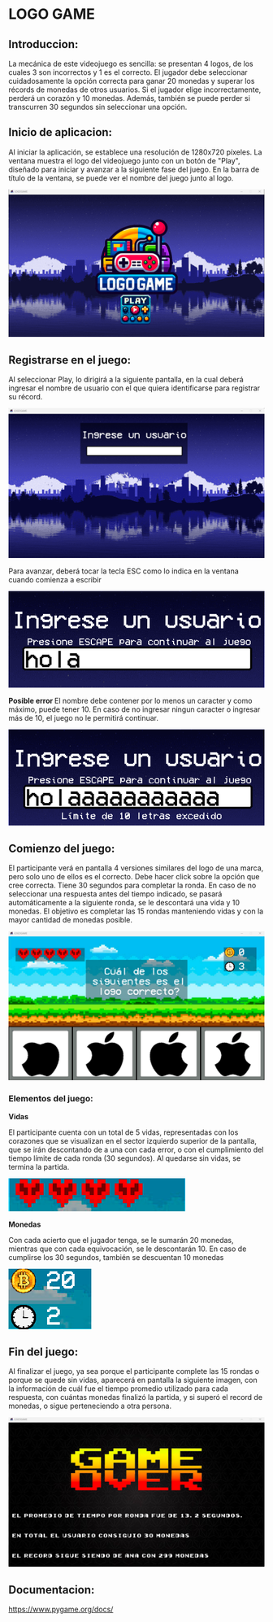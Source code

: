 # LOGO GAME
## Introduccion:
La mecánica de este videojuego es sencilla: se presentan 4 logos, de los cuales 3 son incorrectos y 1 es el correcto. El jugador debe seleccionar cuidadosamente la opción correcta para ganar 20 monedas y superar los récords de monedas de otros usuarios. Si el jugador elige incorrectamente, perderá un corazón y 10 monedas. Además, también se puede perder si transcurren 30 segundos sin seleccionar una opción.

## Inicio de aplicacion:
Al iniciar la aplicación, se establece una resolución de 1280x720 píxeles. La ventana muestra el logo del videojuego junto con un botón de "Play", diseñado para iniciar y avanzar a la siguiente fase del juego. En la barra de título de la ventana, se puede ver el nombre del juego junto al logo.

![pantalla inicio](readme/screenshots/Captura_de_pantalla_2024-07-01_161341.png)

## Registrarse en el juego:
Al seleccionar Play, lo dirigirá a la siguiente pantalla, en la cual deberá ingresar el nombre de usuario con el que quiera identificarse para registrar su récord. 

![pantalla usuario](readme/screenshots/Captura_de_pantalla_2024-07-01_172517.png)

Para avanzar, deberá tocar la tecla ESC como lo indica en la ventana cuando comienza a escribir

![ESC para continuar](readme/screenshots/Captura_de_pantalla_2024-07-01_190053.png)

<strong> Posible error </strong>
El nombre debe contener por lo menos un caracter y como máximo, puede tener 10. En caso de no ingresar ningun caracter o ingresar más de 10, el juego no le permitirá continuar. 

![limite 10 caracteres](readme/screenshots/Captura_de_pantalla_2024-07-01_190116.png)

## Comienzo del juego:

El participante verá en pantalla 4 versiones similares del logo de una marca, pero solo uno de ellos es el correcto. Debe hacer click sobre la opción que cree correcta. Tiene 30 segundos para completar la ronda. En caso de no seleccionar una respuesta antes del tiempo indicado, se pasará automáticamente a la siguiente ronda, se le descontará una vida y 10 monedas. El objetivo es completar las 15 rondas manteniendo vidas y con la mayor cantidad de monedas posible.

![pantalla_juego](readme/screenshots/Captura_de_pantalla_2024-07-01_172602.png)

### Elementos del juego:
<strong> Vidas </strong>

El participante cuenta con un total de 5 vidas, representadas con los corazones que se visualizan en el sector izquierdo superior de la pantalla, que se irán descontando de a una con cada error, o con el cumplimiento del tiempo límite de cada ronda (30 segundos). Al quedarse sin vidas, se termina la partida.

![cantidad vidas](readme/screenshots/Captura_de_pantalla_2024-07-01_172635.png)

<strong> Monedas </strong>

Con cada acierto que el jugador tenga, se le sumarán 20 monedas, mientras que con cada equivocación, se le descontarán 10. En caso de cumplirse los 30 segundos, también se descuentan 10 monedas 

![aumento monedas](readme/screenshots/Captura_de_pantalla_2024-07-01_172733.png)     

## Fin del juego:

Al finalizar el juego, ya sea porque el participante complete las 15 rondas o porque se quede sin vidas, aparecerá en pantalla la siguiente imagen, con la información de cuál fue el tiempo promedio utilizado para cada respuesta, con cuántas monedas finalizó la partida, y si superó el record de monedas, o sigue perteneciendo a otra persona.

![pantalla final](readme/screenshots/Captura_de_pantalla_2024-07-01_172752.png) 

## Documentacion:
https://www.pygame.org/docs/

